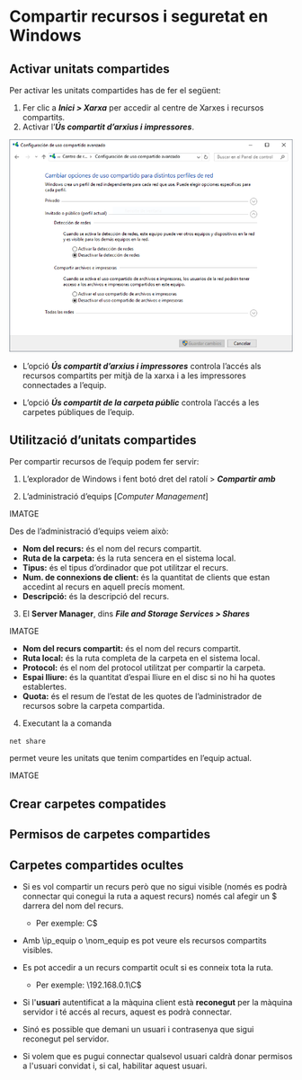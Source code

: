 # Compartir recursos i seguretat en Windows

## Activar unitats compartides

Per activar les unitats compartides has de fer el següent:

1. Fer clic a **_Inici > Xarxa_** per accedir al centre de Xarxes i recursos compartits.
2. Activar l’**_Ús compartit d’arxius i impressores_**.

![](/assets/win-activar-us-compartit.PNG)

* L’opció **_Ús compartit d’arxius i impressores_** controla l’accés als recursos compartits per mitjà de la xarxa i a les impressores connectades a l’equip.

* L’opció **_Ús compartit de la carpeta públic_** controla l’accés a les carpetes públiques de l’equip.  

## Utilització d’unitats compartides

Per compartir recursos de l’equip podem fer servir:

1. L’explorador de Windows i fent botó dret del ratolí > **_Compartir amb_**

2. L’administració d’equips [_Computer Management_]

  IMATGE

  Des de l’administració d’equips veiem això:
    
  * **Nom del recurs:** és el nom del recurs compartit.
  * **Ruta de la carpeta:** és la ruta sencera en el sistema local.
  * **Tipus:** és el tipus d’ordinador que pot utilitzar el recurs.
  * **Num. de connexions de client:** és la quantitat de clients que estan accedint al recurs en aquell precís moment.
  * **Descripció:** és la descripció del recurs.

3. El **Server Manager**, dins **_File and Storage Services > Shares_**

  IMATGE

  * **Nom del recurs compartit:** és el nom del recurs compartit.
  * **Ruta local:** és la ruta completa de la carpeta en el sistema local.
  * **Protocol:** és el nom del protocol utilitzat per compartir la carpeta.
  * **Espai lliure:** és la quantitat d’espai lliure en el disc si no hi ha quotes establertes.
  * **Quota:** és el resum de l’estat de les quotes de l’administrador de recursos sobre la carpeta compartida.
  
4. Executant la a comanda 

  ```net share```

  permet veure les unitats que tenim compartides en l’equip actual.
  
  IMATGE
  
  
## Crear carpetes compatides

## Permisos de carpetes compartides

## Carpetes compartides ocultes

* Si es vol compartir un recurs però que no sigui visible (només es podrà connectar qui conegui la ruta a aquest recurs) només cal afegir un $ darrera del nom del recurs.
  * Per exemple: C$
  
* Amb \\ip_equip o \\nom_equip es pot veure els recursos compartits visibles.
* Es pot accedir a un recurs compartit ocult si es conneix tota la ruta.
  * Per exemple: \\192.168.0.1\C$

* Si l'**usuari** autentificat a la màquina client està **reconegut** per la màquina servidor i té accés al recurs, aquest es podrà connectar.
* Sinó es possible que demani un usuari i contrasenya que sigui reconegut pel servidor.
* Si volem que es pugui connectar qualsevol usuari caldrà donar permisos a l'usuari convidat i, si cal, habilitar aquest usuari.



